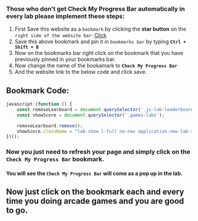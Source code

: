 ### Those who don't get Check My Progress Bar automatically in every lab please implement these steps:

1. First Save this website as a `bookmark` by clicking the **star button** on the `right side of the website bar`: [Click](https://www.cloudskillsboost.google/)
2. Save this above bookmark and pin it in `bookmarks bar` by typing **`Ctrl + Shift + B`**
3. Now on the bookmarks bar right click on the bookmark that you have previously pinned in your bookmarks bar.
4. Now change the name of the bookamark to **`Check My Progress Bar`**
5. And the website link to the below code and click save.

## Bookmark Code:

```javascript
javascript:(function () {
    const removeLearboard = document.querySelector('.js-lab-leaderboard');
    const showScore = document.querySelector('.games-labs');

    removeLearboard.remove();
    showScore.className = "lab-show l-full no-nav application-new lab-show l-full no-nav "
})();
```

### Now you just need to refresh your page and simply click on the **`Check My Progress Bar`** bookmark.
#### You will see the **`Check My Progress Bar`** will come as a pop up in the lab.

## Now just click on the bookmark each and every time you doing arcade games and you are good to go.
